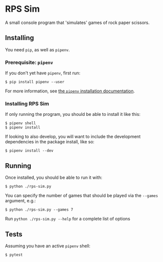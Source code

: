 # RPS Sim

A small console program that 'simulates' games of rock paper scissors.

## Installing

You need `pip`, as well as `pipenv`.

### Prerequisite: `pipenv`
If you don't yet have `pipenv`, first run:

```shell
$ pip install pipenv --user
```

For more information, see [the `pipenv` installation documentation](https://pipenv.pypa.io/en/latest/installation/).

### Installing RPS Sim

If only running the program, you should be able to install it like this:

```shell
$ pipenv shell
$ pipenv install
```

If looking to also develop, you will want to include the development dependencies in the package install, like so:

```shell
$ pipenv install --dev
```


## Running

Once installed, you should be able to run it with:

```shell
$ python ./rps-sim.py
```

You can specify the number of games that should be played via the `--games` argument, e.g.:
```shell
$ python ./rps-sim.py --games 7
```
Run `python ./rps-sim.py --help` for a complete list of options

## Tests

Assuming you have an active `pipenv` shell: 

```shell
$ pytest
```
